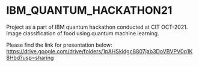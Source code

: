 # IBM_QUANTUM_HACKATHON21
Project as a part of IBM quantum hackathon conducted at CIT OCT-2021. Image classification of food using quantum machine learning. 


Please find the link for presentation below: 
https://drive.google.com/drive/folders/1pAHSkldgc8807jab3DoVBVPV0q1K8Hbd?usp=sharing

